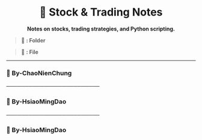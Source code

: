 <h1 align="center">📘 Stock & Trading Notes</h1>

<p align="center"><strong>Notes on stocks, trading strategies, and Python scripting.</strong></p>


> 📁 **: Folder**

> 📄 **: File**

---

### 📁 By-ChaoNienChung

─────────────────────────

### 📁 By-HsiaoMingDao
  
─────────────────────────

### 📁 By-HsiaoMingDao